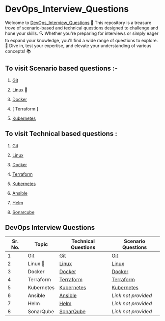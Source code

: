 # DevOps_Interview_Questions

Welcome to [DevOps_Interview_Questions](https://github.com/pranav278/DevOps_Interview_Questions/edit/main/README.md) 🌟 This repository is a treasure trove of scenario-based and technical questions designed to challenge and hone your skills. 🔍 Whether you're preparing for interviews or simply eager to expand your knowledge, you'll find a wide range of questions to explore. 🚀 Dive in, test your expertise, and elevate your understanding of various concepts! 📚




## To visit Scenario based questions :-

1. [Git](https://github.com/pranav278/DevOps_Interview_Questions/blob/main/Scenario%20Based%20/Git.md)

1. [Linux](https://github.com/pranav278/DevOps_Senariao_Based_Questions/blob/9bb42acdcc976e6de908e501ad72e6064eb9caaa/Scenario%20Based%20/Linux.md)  🐧

2. [Docker](https://github.com/pranav278/DevOps_Interview_Questions/blob/df6fe3c93a9563700fc795e220256178488a1100/Scenario%20Based%20/Docker.md)

3. [ Terraform ]

4. [Kubernetes](https://github.com/pranav278/DevOps_Interview_Questions/blob/main/Scenario%20Based%20/Kubernetes.md)

## To visit Technical based questions :

1. [Git](https://github.com/pranav278/DevOps_Interview_Questions/blob/main/Technical%20Based%20%20/Git.md)

1. [Linux](https://github.com/pranav278/DevOps_Interview_Questions/blob/05a36efd906b717760009dd051107e946dccf6cb/Technical%20Based%20%20/Linux.md)

2. [Docker](https://github.com/pranav278/DevOps_Interview_Questions/blob/b69e5352981571f13a8111413996e8a14ea4f8b3/Technical%20Based%20%20/Docker.md)

3. [Terraform](https://github.com/pranav278/DevOps_Interview_Questions/blob/main/Technical%20Based%20%20/Terraform.md)

4. [Kubernetes](https://github.com/pranav278/DevOps_Interview_Questions/blob/main/Technical%20Based%20%20/Kubernates.md)

5. [Ansible](https://github.com/pranav278/DevOps_Interview_Questions/blob/main/Technical%20Based%20%20/Ansible.md)

6. [Helm](https://github.com/pranav278/DevOps_Interview_Questions/blob/main/Technical%20Based%20%20/Helm.md)

7. [Sonarcube](https://github.com/pranav278/DevOps_Interview_Questions/blob/main/Technical%20Based%20%20/Sonarcube.md)

## DevOps Interview Questions

| Sr. No. | Topic      | Technical Questions                                                                                           | Scenario Questions                                                                 |
|--------|------------|---------------------------------------------------------------------------------------------------------------|-------------------------------------------------------------------------------------|
| 1      | Git        | [Git](https://github.com/pranav278/DevOps_Interview_Questions/blob/main/Technical%20Based%20%20/Git.md)       | [Git](https://github.com/pranav278/DevOps_Interview_Questions/blob/main/Scenario%20Based%20/Git.md) |
| 2      | Linux 🐧    | [Linux](https://github.com/pranav278/DevOps_Interview_Questions/blob/05a36efd906b717760009dd051107e946dccf6cb/Technical%20Based%20%20/Linux.md) | [Linux](https://github.com/pranav278/DevOps_Senariao_Based_Questions/blob/9bb42acdcc976e6de908e501ad72e6064eb9caaa/Scenario%20Based%20/Linux.md) |
| 3      | Docker     | [Docker](https://github.com/pranav278/DevOps_Interview_Questions/blob/b69e5352981571f13a8111413996e8a14ea4f8b3/Technical%20Based%20%20/Docker.md) | [Docker](https://github.com/pranav278/DevOps_Interview_Questions/blob/df6fe3c93a9563700fc795e220256178488a1100/Scenario%20Based%20/Docker.md) |
| 4      | Terraform  | [Terraform](https://github.com/pranav278/DevOps_Interview_Questions/blob/main/Technical%20Based%20%20/Terraform.md) | [Terraform](https://github.com/pranav-infrabuild/DevOps_Interview_Questions/blob/main/Scenario%20Based%20/Terraform.md) |
| 5      | Kubernetes | [Kubernetes](https://github.com/pranav278/DevOps_Interview_Questions/blob/main/Technical%20Based%20%20/Kubernates.md) | [Kubernetes](https://github.com/pranav278/DevOps_Interview_Questions/blob/main/Scenario%20Based%20/Kubernetes) |
| 6      | Ansible    | [Ansible](https://github.com/pranav278/DevOps_Interview_Questions/blob/main/Technical%20Based%20%20/Ansible.md) | *Link not provided*                                                                |
| 7      | Helm       | [Helm](https://github.com/pranav278/DevOps_Interview_Questions/blob/main/Technical%20Based%20%20/Helm.md)       | *Link not provided*                                                                |
| 8      | SonarQube  | [SonarQube](https://github.com/pranav278/DevOps_Interview_Questions/blob/main/Technical%20Based%20%20/Sonarcube.md) | *Link not provided*                                                                |
